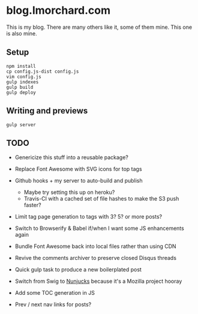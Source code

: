 # blog.lmorchard.com

This is my blog. There are many others like it, some of them mine. This one is
also mine.

## Setup
```
npm install
cp config.js-dist config.js
vim config.js
gulp indexes
gulp build
gulp deploy
```

## Writing and previews
```
gulp server
```

## TODO

* Genericize this stuff into a reusable package?

* Replace Font Awesome with SVG icons for top tags

* Github hooks + my server to auto-build and publish
  * Maybe try setting this up on heroku?
  * Travis-CI with a cached set of file hashes to make the S3 push faster?

* Limit tag page generation to tags with 3? 5? or more posts?

* Switch to Browserify & Babel if/when I want some JS enhancements again

* Bundle Font Awesome back into local files rather than using CDN

* Revive the comments archiver to preserve closed Disqus threads

* Quick gulp task to produce a new boilerplated post

* Switch from Swig to [Nunjucks](http://mozilla.github.io/nunjucks/) because it's a Mozilla project hooray

* Add some TOC generation in JS

* Prev / next nav links for posts?
